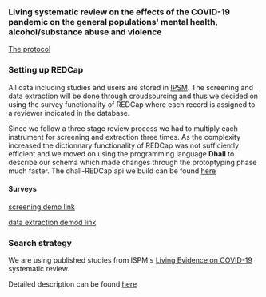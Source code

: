 ### Living systematic review on the effects of the COVID-19 pandemic on the general populations' mental health, alcohol/substance abuse and violence

<a href="https://www.crd.york.ac.uk/prospero/display_record.php?RecordID=180049" target="_blank">The protocol</a>

### Setting up REDCap
All data including studies and users are stored in [IPSM](https://redcap.ispm.unibe.ch/).
The screening and data extraction will be done through croudsourcing and thus we
decided on using the survey functionality of REDCap where each record is
assigned to a reviewer indicated in the database. 

Since we follow a three stage
review process we had to multiply each instrument for screening and extraction
three times. As the complexity increased the dictionnary functionality of REDCap
was not sufficiently efficient and we moved on using the programming language
**Dhall** to describe our schema which made changes through the protoptyping
phase much faster.
The dhall-REDCap api we build can be found 
<a href="dhall-instruments" target="_blank"> here </a>

#### Surveys
<a href="https://redcap.ispm.unibe.ch/surveys/?s=jzaY6WCR7A" target="_blank">screening demo link</a>

<a href="https://redcap.ispm.unibe.ch/surveys/?s=Y8P2d9QFHI" target="_blank">data extraction demod link</a>

### Search strategy 
We are using published studies from ISPM's 
[Living Evidence on COVID-19](https://ispmbern.github.io/covid-19/living-review/collectingdata.html)
systematic review.

Detailed description can be found
<a href="https://esm-ispm-unibe-ch.github.io/covid19-mhsr/search-strategy" download>here</a> 
